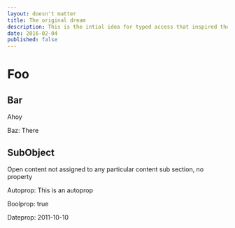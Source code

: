 ```yaml
---
layout: doesn't matter
title: The original dream
description: This is the intial idea for typed access that inspired the whole deal
date: 2016-02-04
published: false
---
```



# Foo

## Bar

Ahoy

Baz: There

## SubObject

Open content not assigned to any particular content sub section, no property

Autoprop: This is an autoprop

Boolprop: true

Dateprop: 2011-10-10


